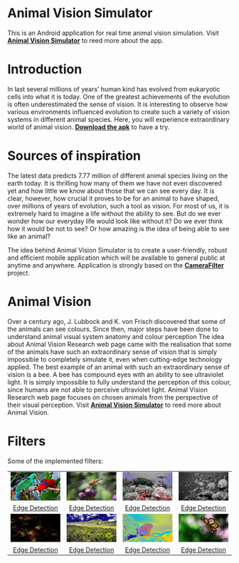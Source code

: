 Animal Vision Simulator
==============

This is an Android application for real time animal vision simulation.
Visit **[Animal Vision Simulator](http://mmichal.com/pages/Animal_Vision_Simulator.html)** to reed more about the app.

# Introduction

In last several millions of years’ human kind has evolved from eukaryotic cells into what it is today. One of the greatest achievements of the evolution is often underestimated the sense of vision. It is interesting to observe how various environments influenced evolution to create such a variety of vision systems in different animal species. Here, you will experience extraordinary world of animal vision. **[Download the apk](https://github.com/mmichal9/Animal_Vision_Simulator/tree/master/apk/Animal_Vision_Simulator.apk)** to have a try.

# Sources of inspiration

The latest data predicts 7.77 million of different animal species living on the earth today. It is thrilling how many of them we have not even discovered yet and how little we know about those that we can see every day. It is clear, however, how crucial it proves to be for an animal to have shaped, over millions of years of evolution, such a tool as vision. For most of us, it is extremely hard to imagine a life without the ability to see. But do we ever wonder how our everyday life would look like without it? Do we ever think how it would be not to see? Or how amazing is the idea of being able to see like an animal? 

The idea behind Animal Vision Simulator is to create a user-friendly, robust and efficient mobile application which will be available to general public at anytime and anywhere. 
Application is strongly based on the **[CameraFilter](https://github.com/nekocode/CameraFilter)** project. 

# Animal Vision

Over a century ago, J. Lubbock and K. von Frisch discovered that some of the animals can see colours. Since then, major steps have been done to understand animal visual system anatomy and colour perception 
The idea about Animal Vision Research web page came with the realisation that some of the animals have such an extraordinary sense of vision that is simply impossible to completely simulate it, even when cutting-edge technology applied. The best example of an animal with such an extraordinary sense of vision is a bee. A bee has compound eyes with an ability to see ultraviolet light. It is simply impossible to fully understand the perception of this colour, since humans are not able to perceive ultraviolet light. Animal Vision Research web page focuses on chosen animals from the perspective of their visual perception.
Visit **[Animal Vision Simulator](http://mmichal.com/pages/Animal_resources.html)** to reed more about Animal Vision.

# Filters

Some of the implemented filters:

|  |  |  |  |
|:-:|:-:|:-:|:-:|
| ![a](art/Bird_2.png) | ![a](art/Dragonfly_2.png) | ![a](art/Cuttlefish_2.png) | ![a](art/Octopuc_2.gif) |
| [Edge Detection](https://www.shadertoy.com/) | [Edge Detection](https://www.shadertoy.com/) | [Edge Detection](https://www.shadertoy.com/) | [Edge Detection](https://www.shadertoy.com/) |
| ![a](art/Clam_2.png) | ![a](art/Dog_2.png) | ![a](art/Rattlesnake_2.png) | ![a](art/Spider_2.png) |
| [Edge Detection](https://www.shadertoy.com/) | [Edge Detection](https://www.shadertoy.com/) | [Edge Detection](https://www.shadertoy.com/) | [Edge Detection](https://www.shadertoy.com/) |
